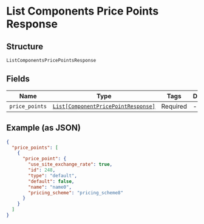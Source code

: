 
# List Components Price Points Response

## Structure

`ListComponentsPricePointsResponse`

## Fields

| Name | Type | Tags | Description |
|  --- | --- | --- | --- |
| `price_points` | [`List[ComponentPricePointResponse]`](../../doc/models/component-price-point-response.md) | Required | - |

## Example (as JSON)

```json
{
  "price_points": [
    {
      "price_point": {
        "use_site_exchange_rate": true,
        "id": 248,
        "type": "default",
        "default": false,
        "name": "name0",
        "pricing_scheme": "pricing_scheme8"
      }
    }
  ]
}
```

